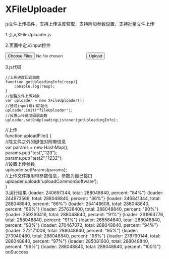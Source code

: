 # XFileUploader
js文件上传插件，支持上传进度获取，支持附加参数设置，支持批量文件上传

1.引入XFileUploader.js

2.页面中定义input控件

<input type="file" name="files" id="fileUploader" multiple/>    

<input type="button" onclick="uploadFile()" value="Upload" />    

3.js代码

    //上传进度回调函数  
    function getUploadingInfo(resp){  
        console.log(resp);  
    }  
    //创建文件上传对象  
    var uploader = new XFileUploader();  
    //通过input框id初始化  
    uploader.init("fileUploader");  
    //设置上传进度回调函数  
    uploader.setOnUploadingListener(getUploadingInfo);  
   //上传  
    function uploadFile() {    
      //除文件之外的键值对附带信息  
      var params = new HashMap();  
      params.put("test","123");  
      params.put("test2","1232");  
      //设置上传参数  
      uploader.setParams(params);  
      //上传文件跟附带参数信息，参数为自己接口  
      uploader.upload('uploadCommonSoftware');  
      }    
3.运行结果
{loader: 240697344, total: 288048840, percent: "84%"}
{loader: 244973568, total: 288048840, percent: "86%"}
{loader: 246841344, total: 288048840, percent: "86%"}
{loader: 254148608, total: 288048840, percent: "89%"}
{loader: 257638400, total: 288048840, percent: "90%"}
{loader: 259260416, total: 288048840, percent: "91%"}
{loader: 261963776, total: 288048840, percent: "91%"}
{loader: 265584640, total: 288048840, percent: "93%"}
{loader: 270467072, total: 288048840, percent: "94%"}
{loader: 272171008, total: 288048840, percent: "95%"}
{loader: 273940480, total: 288048840, percent: "96%"}
{loader: 278790144, total: 288048840, percent: "97%"}
{loader: 285081600, total: 288048840, percent: "99%"}
{loader: 288048840, total: 288048840, percent: "100%"}
onSuccess
